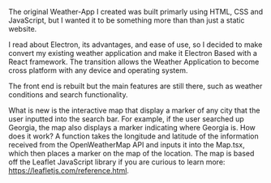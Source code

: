 The original Weather-App I created was built primarly using HTML, CSS and JavaScript, but I wanted it to be something more than than just a static website. 

I read about Electron, its advantages, and ease of use, so I decided to make convert my existing weather application and make it Electron Based with a React framework.
The transition allows the Weather Application to become cross platform with any device and operating system. 

The front end is rebuilt but the main features are still there, such as weather conditions and search functionality. 

What is new is the interactive map that display a marker of any city that the user inputted into the search bar. For example, if the user searched up Georgia, the map also displays a marker indicating where Georgia is.
How does it work? A function takes the longitude and latitude of the information received from the OpenWeatherMap API and inputs it into the Map.tsx, which then places a marker on the map of the location. The map is based off the Leaflet JavaScript library if you 
are curious to learn more: https://leafletjs.com/reference.html.

